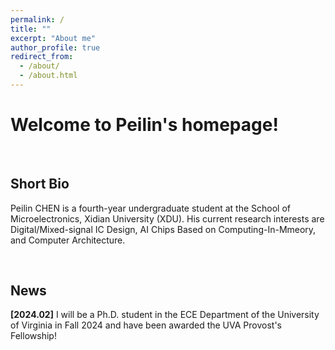 ```yaml
---
permalink: /
title: ""
excerpt: "About me"
author_profile: true
redirect_from: 
  - /about/
  - /about.html
---
```


# Welcome to Peilin's homepage!

&emsp;

## Short Bio

Peilin CHEN is a fourth-year undergraduate student at the School of Microelectronics, Xidian University (XDU). His current research interests are Digital/Mixed-signal IC Design, AI Chips Based on Computing-In-Mmeory, and Computer Architecture.

&emsp;

## News

**[2024.02]** I will be a Ph.D. student in the ECE Department of the University of Virginia in Fall 2024 and have been awarded the UVA Provost's Fellowship!





